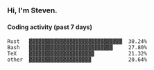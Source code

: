 ### Hi, I'm Steven.

#### Coding activity (past 7 days)
```
Rust   ▓▓▓▓▓▓▓▓▓▓▓▓▓▓▓▓▓▓▓▓▓▓▓▓▓▓▓▓▓▓  30.24%
Bash   ▓▓▓▓▓▓▓▓▓▓▓▓▓▓▓▓▓▓▓▓▓▓▓▓▓▓▓     27.80%
TeX    ▓▓▓▓▓▓▓▓▓▓▓▓▓▓▓▓▓▓▓▓▓           21.32%
other  ▓▓▓▓▓▓▓▓▓▓▓▓▓▓▓▓▓▓▓▓            20.64%
```
